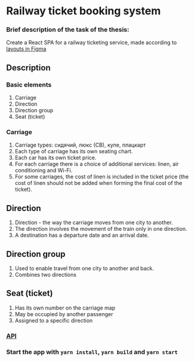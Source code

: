 # Railway ticket booking system

### Brief description of the task of the thesis:
Create a React SPA for a railway ticketing service, made according to [ layouts in Figma ](https://www.figma.com/file/0vk5ji7mI2Beb1qvCrqEUC/%D0%97%D0%B0%D0%BA%D0%B0%D0%B7-%D0%B1%D0%B8%D0%BB%D0%B5%D1%82%D0%BE%D0%B2-(Copy)?node-id=0%3A1)

## Description

### Basic elements
1. Carriage
1. Direction
1. Direction group
1. Seat (ticket)

### Carriage
1. Carriage types: сидячий, люкс (СВ), купе, плацкарт
1. Each type of carriage has its own seating chart.
1. Each car has its own ticket price.
1. For each carriage there is a choice of additional services:
linen, air conditioning and Wi-Fi.
1. For some carriages, the cost of linen is included in the ticket price
(the cost of linen should not be added when forming the final cost of the ticket).

## Direction
1. Direction - the way the carriage moves from one city to another.
1. The direction involves the movement of the train only in one direction.
1. A destination has a departure date and an arrival date.

## Direction group
1. Used to enable travel from one city to another and back.
1. Combines two directions

## Seat (ticket)
1. Has its own number on the carriage map
1. May be occupied by another passenger
1. Assigned to a specific direction

### [API](https://fe-swagger-test.herokuapp.com/)

### Start the app with `yarn install`, `yarn build` and `yarn start`

